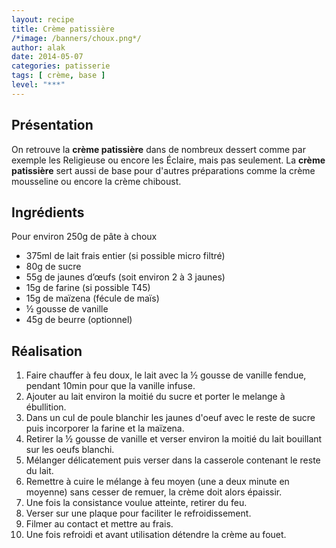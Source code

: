 ```yaml
---
layout: recipe
title: Crème patissière
/*image: /banners/choux.png*/
author: alak
date: 2014-05-07
categories: patisserie
tags: [ crème, base ]
level: "***"
---
```


## Présentation

On retrouve la **crème patissière** dans de nombreux dessert comme par exemple les Religieuse ou encore les Éclaire, mais pas seulement.
La **crème patissière** sert aussi de base pour d'autres préparations comme la crème mousseline ou encore la crème chiboust.


## Ingrédients

Pour environ 250g de pâte à choux

* 375ml de lait frais entier (si possible micro filtré)
* 80g de sucre
* 55g de jaunes d’œufs (soit environ 2 à 3 jaunes)
* 15g de farine (si possible T45)
* 15g de maïzena (fécule de maïs)
* ½ gousse de vanille
* 45g de beurre (optionnel)


## Réalisation

1. Faire chauffer à feu doux, le lait avec la ½ gousse de vanille fendue, pendant 10min pour que la vanille infuse.
2. Ajouter au lait environ la moitié du sucre et porter le melange à ébullition.
3. Dans un cul de poule blanchir les jaunes d'oeuf avec le reste de sucre puis incorporer la farine et la maïzena.
4. Retirer la ½ gousse de vanille et verser environ la moitié du lait bouillant sur les oeufs blanchi.
5. Mélanger délicatement puis verser dans la casserole contenant le reste du lait.
6. Remettre à cuire le mélange à feu moyen (une a deux minute en moyenne) sans cesser de remuer, la crème doit alors épaissir.
7. Une fois la consistance voulue atteinte, retirer du feu.
8. Verser sur une plaque pour faciliter le refroidissement.
9. Filmer au contact et mettre au frais.
10. Une fois refroidi et avant utilisation détendre la crème au fouet.
